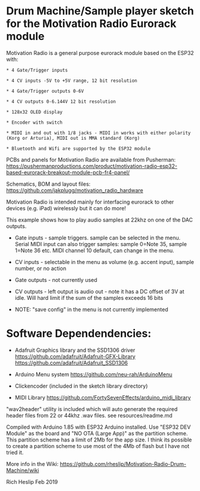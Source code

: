 # Drum Machine/Sample player sketch for the Motivation Radio Eurorack module

Motivation Radio is a general purpose eurorack module based on the ESP32 with:

	* 4 Gate/Trigger inputs

	* 4 CV inputs -5V to +5V range, 12 bit resolution

	* 4 Gate/Trigger outputs 0-6V

	* 4 CV outputs 0-6.144V 12 bit resolution

	* 128x32 OLED display

	* Encoder with switch

	* MIDI in and out with 1/8 jacks - MIDI in works with either polarity (Korg or Arturia), MIDI out is MMA standard (Korg)

	* Bluetooth and Wifi are supported by the ESP32 module

PCBs and panels for Motivation Radio are available from Pusherman: https://pushermanproductions.com/product/motivation-radio-esp32-based-eurorack-breakout-module-pcb-fr4-panel/

Schematics, BOM and layout files: https://github.com/jakplugg/motivation_radio_hardware

Motivation Radio is intended mainly for interfacing eurorack to other devices (e.g. iPad) wirelessly but it can do more!

This example shows how to play audio samples at 22khz on one of the DAC outputs. 

* Gate inputs - sample triggers. sample can be selected in the menu. Serial MIDI input can also trigger samples: sample 0=Note 35, sample 1=Note 36 etc. MIDI channel 10 default, can change in the menu.

* CV inputs - selectable in the menu as volume (e.g. accent input), sample number, or no action

* Gate outputs - not currently used

* CV outputs - left output is audio out - note it has a DC offset of 3V at idle. Will hard limit if the sum of the samples exceeds 16 bits 

* NOTE: "save config" in the menu is not currently implemented


# Software Dependendencies:

* Adafruit Graphics library and the SSD1306 driver https://github.com/adafruit/Adafruit-GFX-Library https://github.com/adafruit/Adafruit_SSD1306

* Arduino Menu system https://github.com/neu-rah/ArduinoMenu

* Clickencoder (included in the sketch library directory)

* MIDI Library https://github.com/FortySevenEffects/arduino_midi_library

"wav2header" utility is included which will auto generate the required header files from 22 or 44khz .wav files. see resources/readme.md

Compiled with Arduino 1.85 with ESP32 Arduino installed. Use "ESP32 DEV Module" as the board and "NO OTA (Large App)" as the partition scheme. This partition scheme has a limit of 2Mb for the app size. I think its possible to create a partition scheme to use most of the 4Mb of flash but I have not tried it. 

More info in the Wiki: https://github.com/rheslip/Motivation-Radio-Drum-Machine/wiki

Rich Heslip Feb 2019

